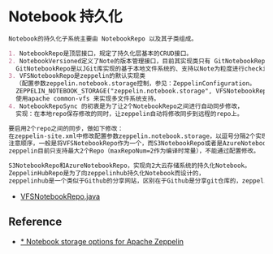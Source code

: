 # Notebook 持久化

```md
Notebook的持久化子系统主要由 NotebookRepo 以及其子类组成。
```
```md
1. NotebookRepo是顶层接口，规定了持久化层基本的CRUD接口。 
2. NotebookVersioned定义了Note的版本管理接口，目前其实现类只有 GitNotebookRepo。
  GitNotebookRepo是以JGit库实现的基于本地文件系统的、支持以Note为粒度进行checkin和show log的Note仓库。 
3. VFSNotebookRepo是zeppelin的默认实现类
  （配置参数zeppelin.notebook.storage控制，参见：ZeppelinConfiguration。
  ZEPPELIN_NOTEBOOK_STORAGE("zeppelin.notebook.storage", VFSNotebookRepo.class.getName()),
  使用apache common-vfs 来实现多文件系统支持。 
4. NotebookRepoSync 的初衷是为了让2个NotebookRepo之间进行自动同步修改，
  实现：在本地repo保存修改的同时，让zeppelin自动将修改同步到远程的repo上。 
```
```md
要启用2个repo之间的同步，做如下修改：
在zeppelin-site.xml中修改配置参数zeppelin.notebook.storage，以逗号分隔2个实现类的完整类名
注意顺序，一般是将VFSNotebookRepo作为一个，而S3NotebookRepo或者是AzureNotebookRepo等作为第二个。
zeppelin目前只支持最大2个Repo（maxRepoNum=2作为编译时常量），不能通过配置修改。
```

```md
S3NotebookRepo和AzureNotebookRepo，实现向2大云存储系统的持久化Notebook。
ZeppelinHubRepo是为了向zeppelinhub持久化Notebook而设计的，
zeppelinhub是一个类似于Github的分享网站，区别在于Github是分享git仓库的，zeppelinhub是分享note的。
```

* [VFSNotebookRepo.java](VFSNotebookRepo.md)


## Reference
* [* Notebook storage options for Apache Zeppelin](https://zeppelin.apache.org/docs/0.7.0/storage/storage.html)